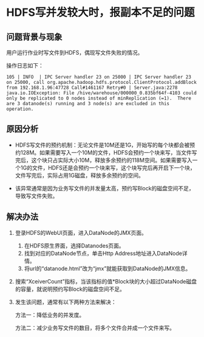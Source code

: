 # HDFS写并发较大时，报副本不足的问题<a name="mrs_03_0291"></a>

## 问题背景与现象<a name="zh-cn_topic_0167274525_s158e8e298d8e463baa11b441927c46e8"></a>

用户运行作业时写文件到HDFS，偶现写文件失败的情况。

操作日志如下：

```
105 | INFO  | IPC Server handler 23 on 25000 | IPC Server handler 23 on 25000, call org.apache.hadoop.hdfs.protocol.ClientProtocol.addBlock from 192.168.1.96:47728 Call#1461167 Retry#0 | Server.java:2278 
java.io.IOException: File /hive/warehouse/000000_0.835bf64f-4103 could only be replicated to 0 nodes instead of minReplication (=1).  There are 3 datanode(s) running and 3 node(s) are excluded in this operation.
```

## 原因分析<a name="zh-cn_topic_0167274525_s66462fbbe386437f923a475bfab597d6"></a>

-   HDFS写文件的预约机制：无论文件是10M还是1G，开始写的每个块都会被预约128M。如果需要写入一个10M的文件，HDFS会预约一个块来写，当文件写完后，这个块只占实际大小10M，释放多余预约的118M空间。如果需要写入一个1G的文件，HDFS还是会预约一个块来写，这个块写完后再开启下一个块，文件写完后，实际占用1G磁盘，释放多余预约的空间。

-   该异常通常是因为业务写文件的并发量太高，预约写Block的磁盘空间不足，导致写文件失败。

## 解决办法<a name="section986322561410"></a>

1.  登录HDFS的WebUI页面，进入DataNode的JMX页面。
    1.  在HDFS原生界面，选择Datanodes页面。
    2.  找到对应的DataNode节点，单击Http Address地址进入DataNode详情。
    3.  将url的“datanode.html”改为“jmx”就能获取到DataNode的JMX信息。

2.  搜索“XceiverCount”指标，当该指标的值\*Block块的大小超过DataNode磁盘的容量，就说明预约写Block的磁盘空间不足。
3.  发生该问题，通常有以下两种方法来解决：

    方法一：降低业务的并发度。

    方法二：减少业务写文件的数目，将多个文件合并成一个文件来写。


